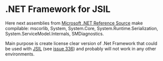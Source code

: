 # .NET Framework for JSIL

Here next assemblies from [Microsoft .NET Reference Source](https://github.com/Microsoft/referencesource) make compilable:
mscorlib,
System,
System.Core,
System.Runtime.Serialization,
System.ServiceModel.Internals,
SMDiagnostics.

Main purpose is create license clear version of .Net Framework that could be used with [JSIL](https://github.com/sq/JSIL) (see [issue 336](https://github.com/sq/JSIL/issues/336)) and probably will not work in any other environments.
